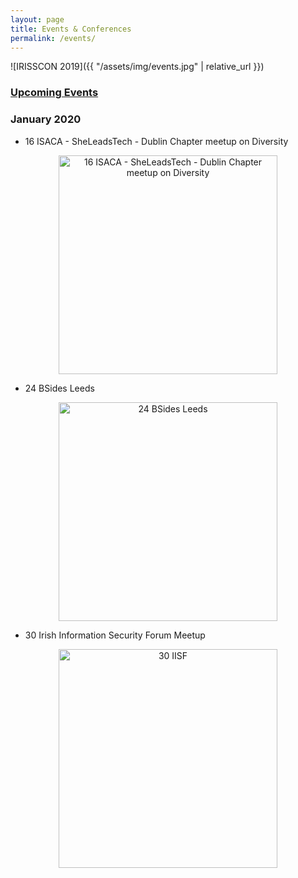 ```yaml
---
layout: page
title: Events & Conferences
permalink: /events/
---
```


![IRISSCON 2019]({{ "/assets/img/events.jpg" | relative_url }})

### [Upcoming Events](https://heff.ie/upcoming/)

### January 2020
- 16 ISACA - SheLeadsTech - Dublin Chapter meetup on Diversity <br />
<p align="center">
  <img src="{{"/assets/img/isaca.jpg" | relative_url }}" alt="16 ISACA - SheLeadsTech - Dublin Chapter meetup on Diversity" width="350" />
</p>

- 24 BSides Leeds <br />
<p align="center">
  <img src="{{"/assets/img/BSides Leeds.jpg" | relative_url }}" alt="24 BSides Leeds" width="350" />
</p>

- 30 Irish Information Security Forum Meetup <br />
<p align="center">
  <img src="{{"/assets/img/iisf.jpg" | relative_url }}" alt="30 IISF" width="350" />
</p>
